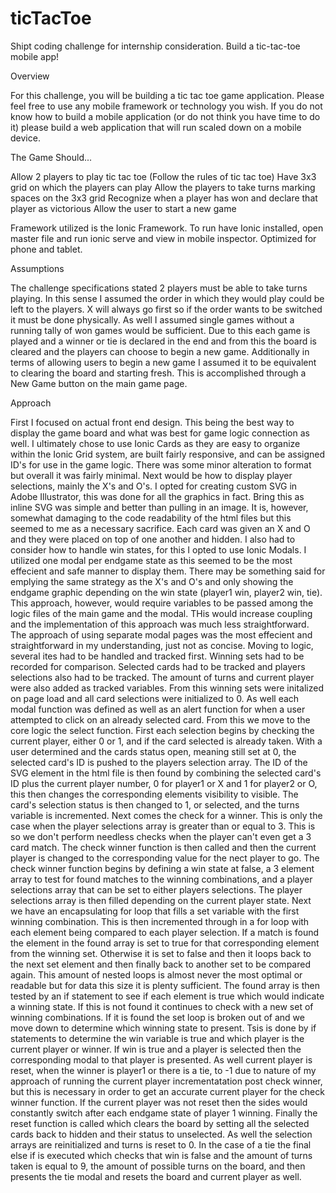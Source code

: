# ticTacToe
Shipt coding challenge for internship consideration. Build a tic-tac-toe mobile app!

Overview

For this challenge, you will be building a tic tac toe game application. Please feel free 
to use any mobile framework or technology you wish. If you do not know how to build a mobile 
application (or do not think you have time to do it) please build a web application that will 
run scaled down on a mobile device.

The Game Should...

Allow 2 players to play tic tac toe (Follow the rules of tic tac toe)
Have 3x3 grid on which the players can play
Allow the players to take turns marking spaces on the 3x3 grid
Recognize when a player has won and declare that player as victorious
Allow the user to start a new game

Framework utilized is the Ionic Framework. To run have Ionic installed, open master file and 
run ionic serve and view in mobile inspector. Optimized for phone and tablet. 

Assumptions

The challenge specifications stated 2 players must be able to take turns playing. In this sense
I assumed the order in which they would play could be left to the players. X will always go first
so if the order wants to be switched it must be done physically. As well I assumed single games 
without a running tally of won games would be sufficient. Due to this each game is played and a 
winner or tie is declared in the end and from this the board is cleared and the players can choose
to begin a new game. Additionally in terms of allowing users to begin a new game I assumed it to be 
equivalent to clearing the board and starting fresh. This is accomplished through a New Game button 
on the main game page.

Approach

First I focused on actual front end design. This being the best way to display the game board and what was best for game logic
connection as well. I ultimately chose to use Ionic Cards as they are easy to organize within the Ionic Grid system, are built fairly responsive, and can be assigned ID's for use in the game logic. There was some minor alteration to format but overall it was fairly minimal. Next would be how to display player selections, mainly the X's and O's. I opted for creating custom SVG in Adobe Illustrator, this was done for all the graphics in fact. Bring this as inline SVG was simple and better than pulling in an image. It is, however, somewhat damaging to the code readability of the html files but this seemed to me as a necessary sacrifice. Each card was given an X and O and they were placed on top of one another and hidden. I also had to consider how to handle win states, for this I opted to use Ionic Modals. I utilized one modal per endgame state as this seemed to be the most effecient and safe manner to display them. There may be something said for emplying the same strategy as the X's and O's and only showing the endgame graphic depending on the win state (player1 win, player2 win, tie). This approach, however, would require variables to be passed among the logic files of the main game and the modal. THis would increase coupling and the implementation of this approach was much less straightforward. The approach of using separate modal pages was the most effecient and straightforward in my understanding, just not as concise. Moving to logic, several ites had to be handled and tracked first. Winning sets had to be recorded for comparison. Selected cards had to be tracked and players selections also had to be tracked. The amount of turns and current player were also added as tracked variables. From this winning sets were initalized on page load and all card selections were initialized to 0. As well each modal function was defined as well as an alert function for when a user attempted to click on an already selected card. From this we move to the core logic the select function. First each selection begins by checking the current player, either 0 or 1, and if the card selected is already taken. With a user determined and the cards status open, meaning still set at 0, the selected card's ID is pushed to the players selection array. The ID of the SVG element in the html file is then found by combining the selected card's ID plus the current player number, 0 for player1 or X and 1 for player2 or O, this then changes the corresponding elements visibility to visible. The card's selection status is then changed to 1, or selected, and the turns variable is incremented. Next comes the check for a winner. This is only the case when the player selections array is greater than or equal to 3. This is so we don't perform needless checks when the player can't even get a 3 card match. The check winner function is then called and then the current player is changed to the corresponding value for the nect player to go. The check winner function begins by defining a win state at false, a 3 element array to test for found matches to the winning combinations, and a player selections array that can be set to either players selections. The player selections array is then filled depending on the current player state. Next we have an encapsulating for loop that fills a set variable with the first winning combination. This is then incremented through in a for loop with each element being compared to each player selection. If a match is found the element in the found array is set to true for that corresponding element from the winning set. Otherwise it is set to false and then it loops back to the next set element and then finally back to another set to be compared again. This amount of nested loops is almost never the most optimal or readable but for data this size it is plenty sufficient. The found array is then tested by an if statement to see if each element is true which would indicate a winning state. If this is not found it continues to check with a new set of winning combinations. If it is found the set loop is broken out of and we move down to determine which winning state to present. Tsis is done by if statements to determine the win variable is true and which player is the current player or winner. If win is true and a player is selected then the corresponding modal to that player is presented. As well current player is reset, when the winner is player1 or there is a tie, to -1 due to nature of my approach of running the current player incrementatation post check winner, but this is necessary in order to get an accurate current player for the check winner function. If the current player was not reset then the sides would constantly switch after each endgame state of player 1 winning. Finally the reset function is called which clears the board by setting all the selected cards back to hidden and their status to unselected. As well the selection arrays are reinitialized and turns is reset to 0. In the case of a tie the final else if is executed which checks that win is false and the amount of turns taken is equal to 9, the amount of possible turns on the board, and then presents the tie modal and resets the board and current player as well.
